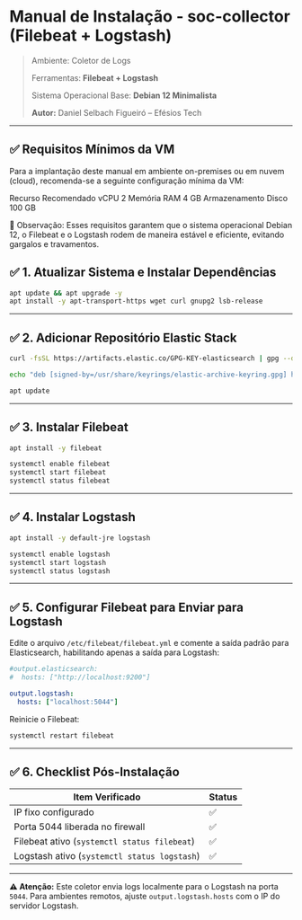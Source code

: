 # Manual de Instalação - soc-collector (Filebeat + Logstash)

> Ambiente: Coletor de Logs
> 
> Ferramentas: **Filebeat + Logstash**
> 
> Sistema Operacional Base: **Debian 12 Minimalista**
> 
>  **Autor:** Daniel Selbach Figueiró – Efésios Tech

---

## ✅ Requisitos Mínimos da VM
Para a implantação deste manual em ambiente on-premises ou em nuvem (cloud), recomenda-se a seguinte configuração mínima da VM:

Recurso	Recomendado
vCPU	2
Memória RAM	4 GB
Armazenamento Disco	100 GB

🎯 Observação: Esses requisitos garantem que o sistema operacional Debian 12, o Filebeat e o Logstash rodem de maneira estável e eficiente, evitando gargalos e travamentos.


## ✅ 1. Atualizar Sistema e Instalar Dependências

```bash
apt update && apt upgrade -y
apt install -y apt-transport-https wget curl gnupg2 lsb-release
```

---

## ✅ 2. Adicionar Repositório Elastic Stack

```bash
curl -fsSL https://artifacts.elastic.co/GPG-KEY-elasticsearch | gpg --dearmor -o /usr/share/keyrings/elastic-archive-keyring.gpg

echo "deb [signed-by=/usr/share/keyrings/elastic-archive-keyring.gpg] https://artifacts.elastic.co/packages/8.x/apt stable main" | tee /etc/apt/sources.list.d/elastic-8.x.list

apt update
```

---

## ✅ 3. Instalar Filebeat

```bash
apt install -y filebeat

systemctl enable filebeat
systemctl start filebeat
systemctl status filebeat
```

---

## ✅ 4. Instalar Logstash

```bash
apt install -y default-jre logstash

systemctl enable logstash
systemctl start logstash
systemctl status logstash
```

---

## ✅ 5. Configurar Filebeat para Enviar para Logstash
Edite o arquivo `/etc/filebeat/filebeat.yml` e comente a saída padrão para Elasticsearch, habilitando apenas a saída para Logstash:

```yaml
#output.elasticsearch:
#  hosts: ["http://localhost:9200"]

output.logstash:
  hosts: ["localhost:5044"]
```

Reinicie o Filebeat:

```bash
systemctl restart filebeat
```

---

## ✅ 6. Checklist Pós-Instalação

| Item Verificado                              | Status |
| -------------------------------------------- | ------ |
| IP fixo configurado                          | ✅      |
| Porta 5044 liberada no firewall              | ✅      |
| Filebeat ativo (`systemctl status filebeat`) | ✅      |
| Logstash ativo (`systemctl status logstash`) | ✅      |

---

**⚠️ Atenção:** Este coletor envia logs localmente para o Logstash na porta `5044`. Para ambientes remotos, ajuste `output.logstash.hosts` com o IP do servidor Logstash.
